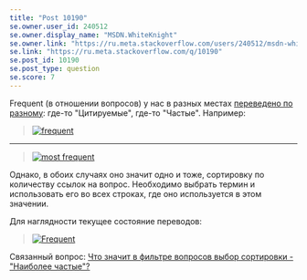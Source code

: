 ```yaml
---
title: "Post 10190"
se.owner.user_id: 240512
se.owner.display_name: "MSDN.WhiteKnight"
se.owner.link: "https://ru.meta.stackoverflow.com/users/240512/msdn-whiteknight"
se.link: "https://ru.meta.stackoverflow.com/q/10190"
se.post_id: 10190
se.post_type: question
se.score: 7
---
```

<p>Frequent (в отношении вопросов) у нас в разных местах <a href="https://ru.traducir.win/filters?sourceRegex=Frequent" rel="nofollow noreferrer">переведено по разному</a>: где-то "Цитируемые", где-то "Частые". Например:</p>

<blockquote>
  <p><a href="https://i.stack.imgur.com/LysVI.png" rel="nofollow noreferrer"><img src="https://i.stack.imgur.com/LysVI.png" alt="frequent"></a></p>
</blockquote>

<hr>

<blockquote>
  <p><a href="https://i.stack.imgur.com/uA2xQ.png" rel="nofollow noreferrer"><img src="https://i.stack.imgur.com/uA2xQ.png" alt="most frequent"></a></p>
</blockquote>

<p>Однако, в обоих случаях оно значит одно и тоже, сортировку по количеству ссылок на вопрос. Необходимо выбрать термин и использовать его во всех строках, где оно используется в этом значении. </p>

<p>Для наглядности текущее состояние переводов:</p>

<blockquote>
  <p><a href="https://i.stack.imgur.com/GYkXH.png" rel="nofollow noreferrer"><img src="https://i.stack.imgur.com/GYkXH.png" alt="Frequent"></a></p>
</blockquote>

<p>Связанный вопрос: <a href="https://ru.meta.stackoverflow.com/questions/10182/">Что значит в фильтре вопросов выбор сортировки - &quot;Наиболее частые&quot;?</a></p>

